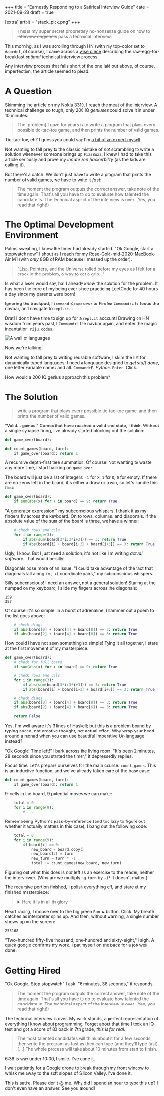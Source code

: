 +++
title = "Earnestly Responding to a Satirical Interview Guide"
date = 2021-09-28
draft = true

[extra]
artbit = "stack_pick.png"
+++

> This is my super secret proprietary no-nonsense guide on how to ~~interview engineers~~ pass a technical interview.

This morning, as I was scrolling through HN (with my top-color set to `#abcdef`, of course), I came across a [wise piece](https://www.spakhm.com/p/how-to-interview-engineers) describing the raw-egg-for-breakfast *optimal* technical interview process.

Any interview process that falls short of the one laid out above, of course, imperfection, the article seemed to plead.

# A Question

Skimming the article on my Nokia 3310, I reach the meat of the interview. A technical challenge so tough, only 200 IQ *geniuses* could solve it in under 10 minutes:

> The [problem] I gave for years is to write a program that plays every possible tic-tac-toe game, and then prints the number of valid games.

Tic-tac-toe, eh? I guess you could say I'm [a bit of an expert myself](https://github.com/slightknack/tic-tac-toe).

Not wanting to fall prey to the classic mistake of *not* scrambling to write a solution whenever someone brings up `FizzBuzz`, I knew I had to take this article seriously and prove my *innate zen hackerbility* (as the kids are calling it).

But there's a catch. We don't just have to write a program that prints the number of valid games, we have to write it *fast*:

> The moment the program outputs the correct answer, take note of the time again. That's all you have to do to evaluate how talented the candidate is. The technical aspect of the interview is over. (Yes, you read that right!)

# The Optimal Development Environment

Palms sweating, I knew the timer had already started. "Ok Google, start a stopwatch now" I shout as I reach for my Rose-Gold-mid-2020-MacBook-Air M1 (with *only* 8GB of RAM because I messed up the order).

> "Lisp, Pointers, and the Universe rolled before my eyes as I felt for a crack in the problem, a way to get a grip..."

Is what a loser would say, ha! I already *knew* the solution for the problem. It has been the core of my being ever since practicing LeetCode for 40 hours a day since my parents were born!

Ignoring the trackpad, I `Command+Space` over to Firefox `Command+L` to focus the navbar, and navigate to `repl.it`...

Drat! I don't have time to sign up for a `repl.it` account! Drawing on HN wisdom from years past, I `Command+L` the navbar again, and enter the magic incantation: [`riju.codes`](https://riju.codes).

![A wall of languages](/content/riju.png)

Now we're talking.

Not wanting to fall prey to writing reusable software, I skim the list for dynamically typed languages; I need a language designed to *get stuff done*, one letter variable names and all. `Command+F`. *Python*. `Enter`. Click.

How would a 200 IQ genius approach this problem?

# The Solution

> write a program that plays every possible tic-tac-toe game, and then prints the number of valid games.

"Valid... games." Games that have reached a valid end state, I think. Without a single synapse firing, I've already started blocking out the solution:

```python
def game_over(board):

def count_games(board, turn):
    if game_over(board): return 1
```

A recursive depth-first tree summation. Of course! Not wanting to waste any more time, I start hacking on `game_over`.

The board will just be a list of integers: `-1` for `X`, `1` for `O`, `0` for empty. If there are no zeros left in the board, it's either a draw or a win, so let's handle this first:

```python
def game_over(board):
    if sum(abs(x) for x in board) == 9: return True
```

"A generator expression!" my subconscious whispers. I thank it as my fingers fly across the keyboard. On to rows, columns, and diagonals. If the absolute value of the sum of the board is three, we have a winner:

```python
    # check rows and cols
    for i in range(3):
        if abs(sum(board[3*i:3*i+3])) == 3: return True
        if abs(board[i] + board[i+3] + board[i+6]) == 3: return True
```

Ugly, I know. But I just need a solution; it's not like I'm writing *actual software*. That would be silly!

Diagonals pose more of an issue. "I could take advantage of the fact that diagonals fall along `(x, x)` coordinate pairs," my subconscious whispers.

Silly subconscious! I need an answer, not a general solution! Staring at the numpad on my keyboard, I slide my fingers across the diagonals:

```
159
357
```

Of course! it's so simple! In a burst of adrenaline, I hammer out a poem to the list gods above:

```python
    # check diags
    if abs(board[0] + board[4] + board[8]) == 3: return True
    if abs(board[2] + board[4] + board[6]) == 3: return True
```

How could I have not seen something so simple! Tying it all together, I stare at the first movement of my masterpiece:

```python
def game_over(board):
    # check for full board
    if sum(abs(x) for x in board) == 9: return True

    # check rows and cols
    for i in range(3):
        if abs(sum(board[3*i:3*i+3])) == 3: return True
        if abs(board[i] + board[i+3] + board[i+6]) == 3: return True

    # check diags
    if abs(board[0] + board[4] + board[8]) == 3: return True
    if abs(board[2] + board[4] + board[6]) == 3: return True

    return False
```

Yes, I'm well aware it's 3 lines of Haskell; but this is a problem bound by typing speed, not creative thought, not actual effort. Why wrap your head around a monad when you can use beautiful imperative *Ur*-language instead?

"Ok Google! Time left!" I bark across the living room. "It's been 2 minutes, 28 seconds since you started the timer," it depressedly replies.

Focus time. Let's prepare ourselves for the main course. `count_games`. This is an inductive function, and we've already taken care of the base case:

```python
def count_games(board, turn):
    if game_over(board): return 1
```

9-cells in the board, 9 potential moves we can make:

```python
    total = 0
    for i in range(9):
        # ...
```

Remembering Python's pass-by-reference (and too lazy to figure out whether it actually matters in this case), I bang out the following code:

```python
    total = 0
    for i in range(9):
        if board[i] == 0:
            new_board = board.copy()
            new_board[i] = turn
            new_turn = turn * -1
            total += count_games(new_board, new_turn)
```

Figuring out what this does is *not* left as an exercise to the reader, neither the interviewer. (Why are we multiplying `turn` by `-1`? It doesn't matter.)

The recursive portion finished, I polish everything off, and stare at my finished masterpiece:

<blockquote>
<details>
<summary> Here it is in all its glory</summary>

A masterpiece, I know:

```python
def game_over(board):
    # check for full board
    if sum(abs(x) for x in board) == 9: return True

    # check rows and cols
    for i in range(3):
        if abs(sum(board[3*i:3*i+3])) == 3: return True
        if abs(board[i] + board[i+3] + board[i+6]) == 3: return True

    # check diags
    if abs(board[0] + board[4] + board[8]) == 3: return True
    if abs(board[2] + board[4] + board[6]) == 3: return True

    return False

def count_games(board, turn):
    if game_over(board): return 1

    total = 0

    for i in range(9):
        if board[i] == 0:
            new_board = board.copy()
            new_board[i] = turn
            new_turn = turn * -1
            total += count_games(new_board, new_turn)

    return total

print(count_games([0 for _ in range(9)], 1))
```

No reusable code in sight. Yessiree. That's how it's done.

</details>
</blockquote>

Heart racing, I mouse over to the big green `Run ▶` button. Click. My breath catches as interpreter spins up. And then, without warning, a single number shows up on the screen:

```
255168
```

"Two-hundred fifty-five thousand, one-hundred and sixty-eight," I sigh. A quick google confirms my work. I pat myself on the back for a job well done.

# Getting Hired

"Ok Google, Stop stopwatch" I ask. "6 minutes, 38 seconds," it responds.

> The moment the program outputs the correct answer, take note of the time again. That's all you have to do to evaluate how talented the candidate is. The technical aspect of the interview is over. (Yes, you read that right!)

The technical interview is over. My work stands, a perfect representation of everything I know about programming. Forget about that time I took an IQ test and got a score of 80 back in 7th grade, *this is for real*.

> The most talented candidates will think about it for a few seconds, then write the program as fast as they can type (and they'll type fast). [...] The whole process will take about 10 minutes from start to finish.

6:38 is way under 10:00, I smile. I've done it.

I wait patiently for a Google drone to break through my front window to whisk me away to the soft slopes of Silicon Valley. I've done it.

<div class="boxed">
This is satire. Please don't @ me. Why did I spend an hour to type this up? I don't even have an answer. See you around!
</div>
